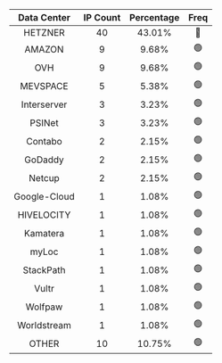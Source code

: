 | Data Center | IP Count | Percentage | Freq |
|:------------:|:--------:|:-----------:|:-----:|
| HETZNER | 40 | 43.01% | 🔴 |
| AMAZON | 9 | 9.68% | 🟢 |
| OVH | 9 | 9.68% | 🟢 |
| MEVSPACE | 5 | 5.38% | 🟢 |
| Interserver | 3 | 3.23% | 🟢 |
| PSINet | 3 | 3.23% | 🟢 |
| Contabo | 2 | 2.15% | 🟢 |
| GoDaddy | 2 | 2.15% | 🟢 |
| Netcup | 2 | 2.15% | 🟢 |
| Google-Cloud | 1 | 1.08% | 🟢 |
| HIVELOCITY | 1 | 1.08% | 🟢 |
| Kamatera | 1 | 1.08% | 🟢 |
| myLoc | 1 | 1.08% | 🟢 |
| StackPath | 1 | 1.08% | 🟢 |
| Vultr | 1 | 1.08% | 🟢 |
| Wolfpaw | 1 | 1.08% | 🟢 |
| Worldstream | 1 | 1.08% | 🟢 |
| OTHER | 10 | 10.75% | 🟢 |